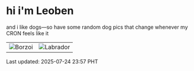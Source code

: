 # hi i'm Leoben

and i like dogs—so have some random dog pics that change whenever my CRON feels like it

|  |  |
|--------|----------|
| ![Borzoi](https://random-dog-vercel.vercel.app/api/random-borzoi?v=1753372631) | ![Labrador](https://random-dog-vercel.vercel.app/api/random-labrador?v=1753372631) |

Last updated: 2025-07-24 23:57 PHT
